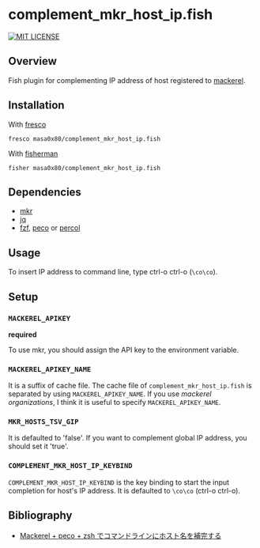 # complement_mkr_host_ip.fish

[![MIT LICENSE](http://img.shields.io/badge/license-MIT-blue.svg?style=flat-square)](LICENSE)

## Overview

Fish plugin for complementing IP address of host registered to [mackerel].

## Installation

With [fresco]
```
fresco masa0x80/complement_mkr_host_ip.fish
```

With [fisherman]
```
fisher masa0x80/complement_mkr_host_ip.fish
```

## Dependencies

- [mkr]
- [jq]
- [fzf], [peco] or [percol]

## Usage

To insert IP address to command line, type ctrl-o ctrl-o (`\co\co`).

## Setup

### `MACKEREL_APIKEY`

**required**

To use mkr, you should assign the API key to the environment variable.

### `MACKEREL_APIKEY_NAME`

It is a suffix of cache file. The cache file of `complement_mkr_host_ip.fish` is separated by using `MACKEREL_APIKEY_NAME`.
If you use *mackerel organizations*, I think it is useful to specify `MACKEREL_APIKEY_NAME`.

### `MKR_HOSTS_TSV_GIP`

It is defaulted to 'false'. If you want to complement global IP address, you should set it 'true'.

### `COMPLEMENT_MKR_HOST_IP_KEYBIND`

`COMPLEMENT_MKR_HOST_IP_KEYBIND` is the key binding to start the input completion for host's IP address.
It is defaulted to `\co\co` (ctrl-o ctrl-o).

## Bibliography

- [Mackerel + peco + zsh でコマンドラインにホスト名を補完する](http://motemen.hatenablog.com/entry/2015/07/mackerel-mkr-peco-zsh)

[mackerel]: https://mackerel.io/mackerel
[mkr]: https://github.com/mackerelio/mkr
[jq]: https://stedolan.github.io/jq/
[fzf]: https://github.com/junegunn/fzf
[peco]: https://github.com/peco/peco
[percol]: https://github.com/mooz/percol
[fresco]: https://github.com/masa0x80/fresco
[fisherman]: https://github.com/fisherman/fisherman
